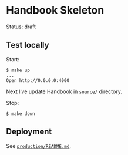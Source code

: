# Handbook Skeleton

Status: draft


## Test locally

Start:

```
$ make up
...
Open http://0.0.0.0:4000
```

Next live update Handbook in `source/` directory.

Stop:

```
$ make down
```


## Deployment

See [`production/README.md`](production/).
